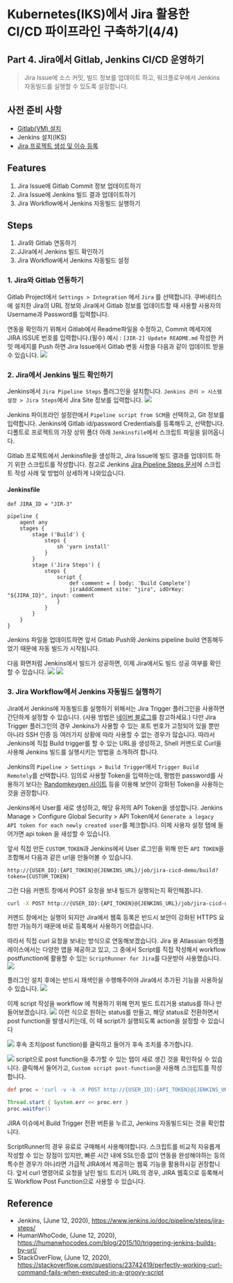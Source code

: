 # Kubernetes(IKS)에서 Jira 활용한 CI/CD 파이프라인 구축하기(4/4)

## Part 4. Jira에서 Gitlab, Jenkins CI/CD 운영하기
> Jira Issue에 소스 커밋, 빌드 정보를 업데이트 하고, 워크플로우에서 Jenkins 자동빌드를 실행할 수 있도록 설정합니다.

## 사전 준비 사항
- [Gitlab(VM) 설치](https://velog.io/@hamon/Ubuntu18.04에-Gitlab-설치하기)
- Jenkins 설치(IKS)
- [Jira 프로젝트 생성 및 이슈 등록](https://velog.io/@hamon/2-Jira-프로젝트-커스터마이징-하기)

## Features
1. Jira Issue에 Gitlab Commit 정보 업데이트하기
2. Jira Issue에 Jenkins 빌드 결과 업데이트하기
3. Jira Workflow에서 Jenkins 자동빌드 실행하기

## Steps
1. Jira와 Gitlab 연동하기 
2. JJira에서 Jenkins 빌드 확인하기  
3. Jira Workflow에서 Jenkins 자동빌드 설정

### 1. Jira와 Gitlab 연동하기
Gitlab Project에서 `Settings > Integration` 에서 `Jira` 를 선택합니다. 
쿠버네티스에 설치한 Jira의 URL 정보와 Jira에서 Gitlab 정보를 업데이트할 때 사용할 사용자의 Username과 Password를 입력합니다. 

연동을 확인하기 위해서 Gitlab에서 Readme파일을 수정하고, Commit 메세지에 JIRA ISSUE 번호를 입력합니다.(필수) 
예시 : `[JIR-2] Update README.md`
작성한 커밋 메세지를 Push 하면 Jira Issue에서 Gitlab 변동 사항을 다음과 같이 업데이트 받을 수 있습니다. 
![](../image/jira_gitlab_commit.png)

### 2. Jira에서 Jenkins 빌드 확인하기 
Jenkins에서 `Jira Pipeline Steps` 플러그인을 설치합니다. 
`Jenkins 관리 > 시스템 설정 > Jira Steps`에서 Jira Site 정보를 입력합니다. 
![](image/jira_site.png)

Jenkins 파이프라인 설정란에서 `Pipeline script from SCM`을 선택하고, Git 정보를 입력합니다. 
Jenkins에 Gitlab id/password Credentials를 등록해두고, 선택합니다. 디폴트로 프로젝트의 가장 상위 폴더 아래 `Jenkinsfile`에서 스크립트 파일을 읽어옵니다. 

Gitlab 프로젝트에서 Jenkinsfile을 생성하고, Jira Issue에 빌드 결과를 업데이트 하기 위한 스크립트를 작성합니다. 
참고로 Jenkins [Jira Pipeline Steps 문서](https://www.jenkins.io/doc/pipeline/steps/jira-steps/)에 스크립트 작성 사례 및 방법이 상세하게 나와있습니다.

#### Jenkinsfile
```
def JIRA_ID = "JIR-3"

pipeline {
    agent any
    stages {
        stage ('Build') {
            steps {
                sh 'yarn install'
            }
        }
        stage ('Jira Steps') {
            steps {
                script {
                    def comment = [ body: 'Build Complete']
                    jiraAddComment site: "jira", idOrKey: "${JIRA_ID}", input: comment
                }
            }
        }
    }
}
```
Jenkins 파일을 업데이트하면 앞서 Gitlab Push와 Jenkins pipeline build 연동해두었기 때문에 자동 빌드가 시작됩니다. 

다음 화면처럼 Jenkins에서 빌드가 성공하면, 이제 Jira에서도 빌드 성공 여부를 확인할 수 있습니다. 
![](../image/jenkinsfile.png)
![](../image/jira_comment.png)

### 3. Jira Workflow에서 Jenkins 자동빌드 실행하기

Jira에서 Jenkins에 자동빌드를 실행하기 위해서는 Jira Trigger 플러그인을 사용하면 간단하게 설정할 수 있습니다. (사용 방법은 [네이버 블로그](https://m.blog.naver.com/pooh4880/220970205734)를 참고하세요.)
다만 Jira Trigger 플러그인의 경우 Jenkins가 사용할 수 있는 포트 번호가 고정되어 있을 뿐만 아니라 SSH 인증 등 여러가지 상황에 따라 사용할 수 없는 경우가 많습니다. 
따라서 Jenkins에 직접 Build trigger를 할 수 있는 URL을 생성하고, Shell 커맨드로 Curl을 사용해 Jenkins 빌드를 실행시키는 방법을 소개하려 합니다. 

Jenkins의 `Pipeline > Settings > Build Trigger`에서 `Trigger Build Remotely`를 선택합니다. 
임의로 사용할 Token을 입력하는데, 평범한 password를 사용하기 보다는 [Randomkeygen 사이트](https://randomkeygen.com/) 등을 이용해 보안이 강화된 Token을 사용하는 것을 권장합니다. 

Jenkins에서 User를 새로 생성하고, 해당 유저의 API Token을 생성합니다. Jenkins Manage > Configure Global Security > API Token에서 `Generate a legacy API token for each newly created user`를 체크합니다. 이제 사용자 설정 탭에 들어가면 api token 을 새성할 수 있습니다. 

앞서 직접 만든 `CUSTOM_TOKEN`과 Jenkins에서 User 로그인을 위해 만든 `API TOKEN`을 조합해서 다음과 같은 url을 만들어볼 수 있습니다. 

`http://{USER_ID}:{API_TOKEN}@{JENKINS_URL}/job/jira-cicd-demo/build?token={CUSTOM_TOKEN}`

그런 다음 커멘트 창에서 POST 요청을 보내 빌드가 실행되는지 확인해봅니다. 
```bash
curl -X POST http://{USER_ID}:{API_TOKEN}@{JENKINS_URL}/job/jira-cicd-demo/build?token={CUSTOM_TOKEN}
``` 
커멘드 창에서는 실행이 되지만 Jira에서 웹훅 등록은 반드시 보안이 강화된 HTTPS 요청만 가능하기 때문에 바로 등록해서 사용하기 어렵습니다. 

따라서 직접 curl 요청을 보내는 방식으로 연동해보겠습니다.
Jira 용 Atlassian 마켓플레이스에서는 다양한 앱을 제공하고 있고, 그 중에서 Script를 직접 작성해서 workflow postfunction에 활용할 수 있는 `ScriptRunner for Jira`를 다운받아 사용했습니다. 
![](../image/scriptrunner.png)

플러그인 설치 후에는 반드시 재색인을 수행해주어야 Jira에서 추가된 기능을 사용하실 수 있습니다. 
![](../image/reindex.png)

이제 script 작성을 workflow 에 적용하기 위해 먼저 빌드 트리거용 status를 하나 만들어보겠습니다. 
![](../image/custom_workflow.png)
이런 식으로 원하는 status를 만들고, 해당 status로 전환하면서 post function을 발생시키는데, 이 때 script가 실행되도록 action을 설정할 수 있습니다 

![](../image/click_post_function.png)
후속 조치(post function)를 클릭하고 들어가 후속 조치를 추가합니다.

![](../image/add_script_runner.png)
script으로 post function을 추가할 수 있는 탭이 새로 생긴 것을 확인하실 수 있습니다.
클릭해서 들어가고, `Custom script post-function`을 사용해 스크립트를 작성합니다. 

```groovy
def proc = 'curl -v -k -X POST http://{USER_ID}:{API_TOKEN}@{JENKINS_URL}/job/jira-cicd-demo/build?token={CUSTOM_TOKEN}'.execute()

Thread.start { System.err << proc.err }
proc.waitFor()
```
JIRA 이슈에서 Build Trigger 전환 버튼을 누르고, Jenkins 자동빌드되는 것을 확인합니다.

ScriptRunner의 경우 유료로 구매해서 사용해야합니다. 스크립트를 비교적 자유롭게 작성할 수 있는 장점이 있지만, 빠른 시간 내에 SSL인증 없이 연동을 완성해야하는 등의 특수한 경우가 아니라면 가급적 JIRA에서 제공하는 웹훅 기능을 활용하시길 권장합니다. 앞서 curl 명령어로 요청을 날린 빌드 트리거 URL의 경우, JIRA 웹훅으로 등록해서도 Workflow Post Function으로 사용할 수 있습니다. 


## Reference
- Jenkins, (June 12, 2020), https://www.jenkins.io/doc/pipeline/steps/jira-steps/
- HumanWhoCode, (June 12, 2020), https://humanwhocodes.com/blog/2015/10/triggering-jenkins-builds-by-url/
- StackOverFlow, (June 12, 2020), https://stackoverflow.com/questions/23742419/perfectly-working-curl-command-fails-when-executed-in-a-groovy-script
